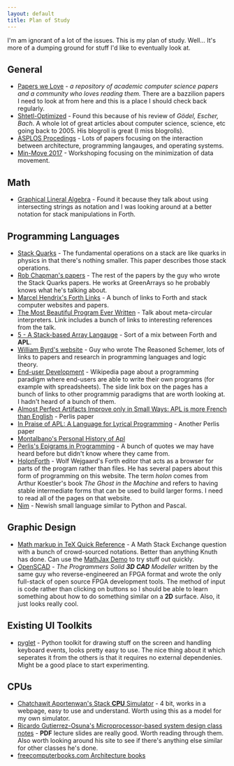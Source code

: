 ```yaml
---
layout: default
title: Plan of Study
---
```


I'm am ignorant of a lot of the issues. This is my plan of study.
Well... It's more of a dumping ground for stuff I'd like to eventually
look at.

## General

* [Papers we Love](http://paperswelove.org) - *a repository of
  academic computer science papers and a community who loves reading
  them.* There are a bazzilion papers I need to look at from here and
  this is a place I should check back regularly.
* [Shtetl-Optimized](https://www.scottaaronson.com/blog/) - Found this
  because of his review of *Gödel, Escher, Bach*. A whole lot of great
  articles about computer science, science, etc going back to 2005.
  His blogroll is great (I miss blogrolls).
* [ASPLOS Procedings](https://dl.acm.org/event.cfm?id=RE178) - Lots of
  papers focusing on the interaction between architecture, programming
  langauges, and operating systems.
* [Min-Move 2017](http://insight-archlab.github.io/minmove17.html) -
  Workshoping focusing on the minimization of data movement.

## Math

* [Graphical Lineral Algebra](https://graphicallinearalgebra.net) -
  Found it because they talk about using intersecting strings as
  notation and I was looking around at a better notation for stack
  manipulations in Forth.

## Programming Languages

* [Stack Quarks](http://clubweb.interbaun.com/%7Erc/Timbre/ContentPages/Timbre/SQP/StackQuarksPaper.html) - The fundamental operations on a stack are like quarks in physics in that there's nothing smaller. This paper describes those stack operations.
* [Rob Chapman's papers](http://clubweb.interbaun.com/~rc/Papers/) -
  The rest of the papers by the guy who wrote the Stack Quarks papers.
  He works at GreenArrays so he probably knows what he's talking about.
* [Marcel Hendrix's Forth Links](http://home.vianetworks.nl/users/mhx/) -
  A bunch of links to Forth and stack computer websites and papers.
* [The Most Beautiful Program Ever Written](http://paperswelove.org/2017/video/will-byrd-most-beautiful-program/) - 
  Talk about meta-circular interpreters. Link includes a bunch of
  links to interesting references from the talk.
* [5 - A Stack-based Array Langauge](http://archive.vector.org.uk/art10500710) -
  Sort of a mix between Forth and **APL**.
* [William Byrd's website](http://webyrd.net) - Guy who wrote The
  Reasoned Schemer, lots of links to papers and research in
  programming languages and logic theory.
* [End-user Development](https://en.wikipedia.org/wiki/End-user_development) -
  Wikipedia page about a programming paradigm where end-users are able
  to write their own programs (for example with spreadsheets). The
  side link box on the pages has a bunch of links to other programmig
  paradigms that are worth looking at. I hadn't heard of a bunch of
  them.
* [Almost Perfect Artifacts Improve only in Small Ways: APL is more French than English](http://www.jsoftware.com/papers/perlis78.htm) - Perlis paper
* [In Praise of APL: A Language for Lyrical Programming](http://www.jsoftware.com/papers/perlis77.htm) - Another Perlis paper
* [Montalbano's Personal History of Apl](http://ed-thelen.org/comp-hist/APL-hist.html)
* [Perlis's Epigrams in Programming](http://www.cs.yale.edu/homes/perlis-alan/quotes.html) -
   A bunch of quotes we may have heard before but didn't know where
   they came from.
* [HolonForth](http://www.holonforth.com/index.html) - Wolf Wejgaard's
  Forth editor that acts as a browser for parts of the program rather
  than files. He has several papers about this form of programming on
  this website. The term *holon* comes from Arthur Koestler's book
  *The Ghost in the Machine* and refers to having stable intermediate
  forms that can be used to build larger forms. I need to read all of
  the pages on that website.
* [Nim](https://nim-lang.org) - Newish small language similar to
  Python and Pascal.

## Graphic Design

* [Math markup in TeX Quick Reference](https://math.meta.stackexchange.com/questions/5020/mathjax-basic-tutorial-and-quick-reference) - 
  A Math Stack Exchange question with a bunch of crowd-sourced
  notations. Better than anything Knuth has done. Can use the
  [MathJax Demo](https://www.mathjax.org/#demo) to try stuff out quickly.
* [OpenSCAD](http://www.openscad.org/documentation.html) - *The
  Programmers Solid **3D** **CAD** Modeller* written by the same guy who
  reverse-engineered an FPGA format and wrote the only full-stack of
  open source FPGA development tools. The method of input is code
  rather than clicking on buttons so I should be able to learn
  something about how to do something similar on a **2D** surface. Also,
  it just looks really cool.

## Existing UI Toolkits

* [pyglet](https://pyglet.readthedocs.io/en/pyglet-1.3-maintenance/programming_guide/quickstart.html#hello-world) - 
  Python toolkit for drawing stuff on the screen and handling keyboard
  events, looks pretty easy to use. The nice thing about it which
  seperates it from the others is that it requires no external
  dependenies. Might be a good place to start experimenting.

## CPUs

* [Chatchawit Aportenwan's Stack **CPU** Simulator](http://pioneer.netserv.chula.ac.th/~achatcha/2301274/Simulator_Orig.html) - 
  4 bit, works in a webpage, easy to use and understand. Worth using
  this as a model for my own simulator.
* [Ricardo Gutierrez-Osuna's Microprocessor-based system design class notes](http://courses.cs.tamu.edu/rgutier/ceg411_f01/) - 
  **PDF** lecture slides are really good. Worth reading through them.
  Also worth looking around his site to see if there's anything else
  similar for other classes he's done.
* [freecomputerbooks.com Architecture books](http://freecomputerbooks.com/compscArchitectureBooks.html)
